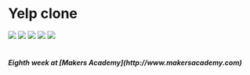 Yelp clone
==========
<div>
<img src = https://img.shields.io/badge/%20-GitHub-orange.svg>
<img src = https://img.shields.io/badge/%20-Ruby-blue.svg>
<img src = https://img.shields.io/badge/%20-RSpec-red.svg>
<img src = https://img.shields.io/badge/%20-Ruby%20on%20Rails-339966.svg>
<img src = https://img.shields.io/badge/%20-Capybara-ff0000.svg>
</div>
<br>

<h5> Eighth week at [Makers Academy](http://www.makersacademy.com) 

